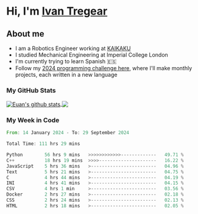 # Hi, I'm [Ivan Tregear](https://www.linkedin.com/in/ivantregear/)

## About me

* I am a Robotics Engineer working at [KAIKAKU](https://github.com/KAIKAKU-AI)
* I studied Mechanical Engineering at Imperial College London
* I'm currently trying to learn Spanish :es:
* Follow my [2024 programming challenge here](https://github.com/ITregear?tab=repositories), where I'll make monthly projects, each written in a new language


### My GitHub Stats

<a href="#my-github-stats">
  <img align="center" src="https://github-readme-stats.vercel.app/api?username=itregear&count_private=true&show_icons=true&include_all_commits=true&theme=material-palenight" alt="Euan's github stats" />
</a>

<a href="#my-github-stats">
  <img align="center" src="https://github-readme-stats.vercel.app/api/top-langs/?username=itregear&layout=compact&theme=material-palenight" />
</a>

### My Week in Code
<!--START_SECTION:waka-->

```rust
From: 14 January 2024 - To: 29 September 2024

Total Time: 111 hrs 29 mins

Python        56 hrs 9 mins   >>>>>>>>>>>>-------------   49.71 %
C++           18 hrs 19 mins  >>>>---------------------   16.22 %
JavaScript    5 hrs 36 mins   >------------------------   04.96 %
Text          5 hrs 21 mins   >------------------------   04.75 %
C             4 hrs 44 mins   >------------------------   04.19 %
INI           4 hrs 41 mins   >------------------------   04.15 %
CSV           4 hrs 1 min     >------------------------   03.56 %
Docker        2 hrs 27 mins   >------------------------   02.18 %
CSS           2 hrs 24 mins   >------------------------   02.13 %
HTML          2 hrs 18 mins   >------------------------   02.05 %
```

<!--END_SECTION:waka-->
